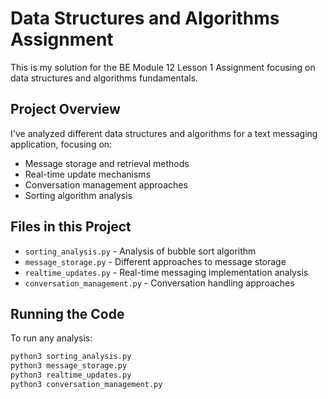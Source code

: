 # Data Structures and Algorithms Assignment

This is my solution for the BE Module 12 Lesson 1 Assignment focusing on data structures and algorithms fundamentals.

## Project Overview

I've analyzed different data structures and algorithms for a text messaging application, focusing on:
- Message storage and retrieval methods
- Real-time update mechanisms
- Conversation management approaches
- Sorting algorithm analysis

## Files in this Project

- `sorting_analysis.py` - Analysis of bubble sort algorithm
- `message_storage.py` - Different approaches to message storage
- `realtime_updates.py` - Real-time messaging implementation analysis
- `conversation_management.py` - Conversation handling approaches

## Running the Code

To run any analysis:
```bash
python3 sorting_analysis.py
python3 message_storage.py
python3 realtime_updates.py
python3 conversation_management.py
